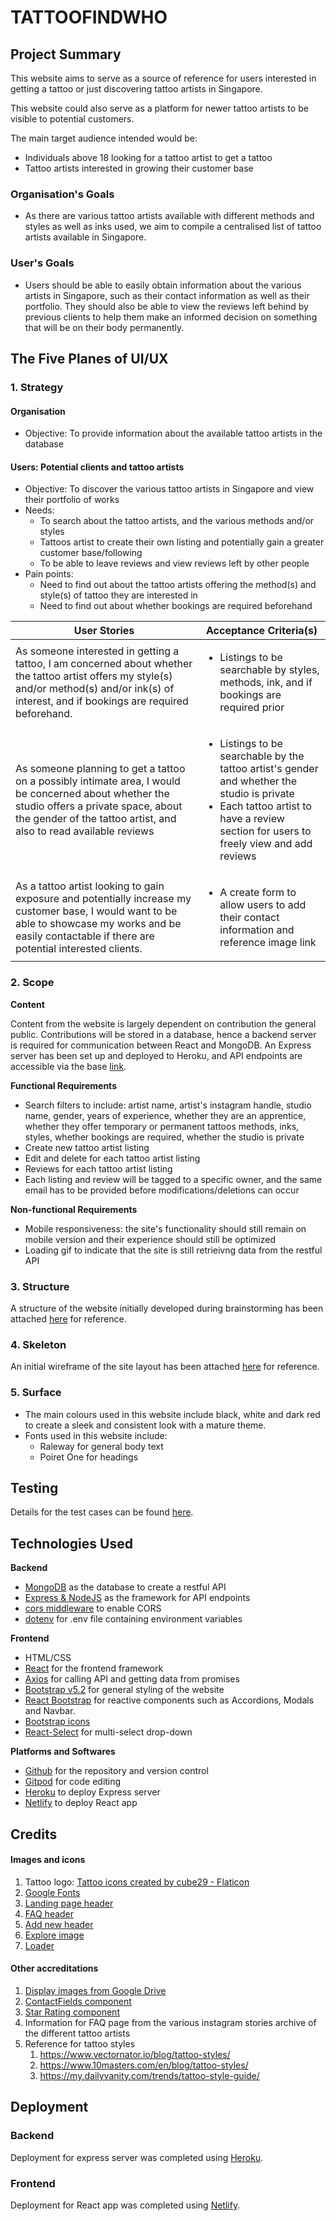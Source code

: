 # TATTOOFINDWHO

## Project Summary
This website aims to serve as a source of reference for users interested in getting a tattoo or just discovering tattoo artists in Singapore.

This website could also serve as a platform for newer tattoo artists to be visible to potential customers.

The main target audience intended would be:
* Individuals above 18 looking for a tattoo artist to get a tattoo
* Tattoo artists interested in growing their customer base

### <b>Organisation's Goals</b>
* As there are various tattoo artists available with different methods and styles as well as inks used, we aim to compile a centralised list of tattoo artists available in Singapore.

### <b>User's Goals</b>
* Users should be able to easily obtain information about the various artists in Singapore, such as their contact information as well as their portfolio. They should also be able to view the reviews left behind by previous clients to help them make an informed decision on something that will be on their body permanently.

## The Five Planes of UI/UX
### <b>1. Strategy</b>
#### Organisation
* Objective: To provide information about the available tattoo artists in the database

#### Users: Potential clients and tattoo artists
* Objective: To discover the various tattoo artists in Singapore and view their portfolio of works
* Needs:
    * To search about the tattoo artists, and the various methods and/or styles
    * Tattoos artist to create their own listing and potentially gain a greater customer base/following
    * To be able to leave reviews and view reviews left by other people
* Pain points:
    * Need to find out about the tattoo artists offering the method(s) and style(s) of tattoo they are interested in
    * Need to find out about whether bookings are required beforehand

 User Stories    | Acceptance Criteria(s)    
 -------------   | ---------------------      
As someone interested in getting a tattoo, I am concerned about whether the tattoo artist offers my style(s) and/or method(s) and/or ink(s) of interest, and if bookings are required beforehand.| <ul><li>Listings to be searchable by styles, methods, ink, and if bookings are required prior</li></ul>
As someone planning to get a tattoo on a possibly intimate area, I would be concerned about whether the studio offers a private space, about the gender of the tattoo artist, and also to read available reviews | <ul><li>Listings to be searchable by the tattoo artist's gender and whether the studio is private</li><li>Each tattoo artist to have a review section for users to freely view and add reviews</li></ul>
As a tattoo artist looking to gain exposure and potentially increase my customer base, I would want to be able to showcase my works and be easily contactable if there are potential interested clients. | <ul><li>A create form to allow users to add their contact information and reference image link</li></ul>

### <b> 2. Scope</b>

<b>Content</b>

Content from the website is largely dependent on contribution the general public. Contributions will be stored in a database, hence a backend server is required for communication between React and MongoDB. An Express server has been set up and deployed to Heroku, and API endpoints are accessible via the base [link](link).

<b>Functional Requirements</b>
<ul><li>Search filters to include: artist name, artist's instagram handle, studio name, gender, years of experience, whether they are an apprentice, whether they offer temporary or permanent tattoos methods, inks, styles, whether bookings are required, whether the studio is private</li><li>Create new tattoo artist listing</li><li>Edit and delete for each tattoo artist listing</li><li>Reviews for each tattoo artist listing</li><li>Each listing and review will be tagged to a specific owner, and the same email has to be provided before modifications/deletions can occur</li></ul>

<b>Non-functional Requirements</b>
<ul><li>Mobile responsiveness: the site's functionality should still remain on mobile version and their experience should still be optimized</li><li>Loading gif to indicate that the site is still retrieivng data from the restful API</li></ul>

### <b> 3. Structure</b>
A structure of the website initially developed during brainstorming has been attached [here](link) for reference.

### <b> 4. Skeleton</b>
An initial wireframe of the site layout has been attached [here](link) for reference.

### <b> 5. Surface</b>
* The main colours used in this website include black, white and dark red to create a sleek and consistent look with a mature theme.
* Fonts used in this website include:
    * Raleway for general body text
    * Poiret One for headings 

## Testing
Details for the test cases can be found [here](link).

## Technologies Used
<b>Backend</b>
* [MongoDB](https://www.mongodb.com/) as the database to create a restful API
* [Express & NodeJS](https://expressjs.com/) as the framework for API endpoints
* [cors middleware](https://expressjs.com/en/resources/middleware/cors.html) to enable CORS
* [dotenv](https://www.npmjs.com/package/dotenv) for .env file containing environment variables

<b>Frontend</b>
* HTML/CSS
* [React](https://reactjs.org/) for the frontend framework
* [Axios](https://github.com/axios/axios) for calling API and getting data from promises
* [Bootstrap v5.2](https://getbootstrap.com/) for general styling of the website
* [React Bootstrap](https://react-bootstrap.github.io/) for reactive components such as Accordions, Modals and Navbar.
* [Bootstrap icons](https://icons.getbootstrap.com/)
* [React-Select](https://react-select.com/home) for multi-select drop-down

<b>Platforms and Softwares</b>
* [Github](https://github.com/) for the repository and version control
* [Gitpod](https://gitpod.io/) for code editing
* [Heroku](https://www.heroku.com/) to deploy Express server
* [Netlify](https://www.netlify.com/) to deploy React app

## Credits
#### Images and icons
1. Tattoo logo: <a href="https://www.flaticon.com/free-icons/tattoo" title="tattoo icons">Tattoo icons created by cube29 - Flaticon</a>
2. [Google Fonts](https://www.fonts.google.com)
3. [Landing page header](https://www.pexels.com/video/hands-art-creative-hand-4125837/)
4. [FAQ header](https://www.pexels.com/photo/person-holding-white-and-red-card-4123737/)
5. [Add new header](https://www.pexels.com/photo/woman-in-black-shirt-holding-black-smartphone-4123827/)
6. [Explore image](https://www.pexels.com/photo/a-topless-man-leaning-on-white-metal-handrails-5319874/)
7. [Loader](https://loading.io/spinner/bars/-bounce-bar-column-chart-equalizer-histogram-rectangle-block-progress-facebook)

#### Other accreditations
1. [Display images from Google Drive](https://support.awesome-table.com/hc/en-us/articles/115002196665-Display-images-from-Google-Drive)
2. [ContactFields component](https://bapunawarsaddam.medium.com/add-and-remove-form-fields-dynamically-using-react-and-react-hooks-3b033c3c0bf5)
3. [Star Rating component](https://dev.to/michaelburrows/create-a-custom-react-star-rating-component-5o6)
4. Information for FAQ page from the various instagram stories archive of the different tattoo artists
5. Reference for tattoo styles
    1. https://www.vectornator.io/blog/tattoo-styles/
    2. https://www.10masters.com/en/blog/tattoo-styles/
    3. https://my.dailyvanity.com/trends/tattoo-style-guide/


## Deployment
### <b>Backend</b>
Deployment for express server was completed using [Heroku](https://www.heroku.com/).

### <b>Frontend</b>
Deployment for React app was completed using [Netlify](https://www.netlify.com/).